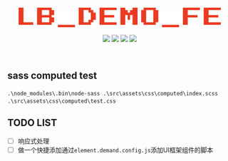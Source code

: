 <br/>
<br/>

<p align="center"><img style="width: 90%; padding-top:20px;" src="./lb_demo_fe_sm.png"></p>
<p align="center">
  <a href="#"><img src="https://img.shields.io/github/stars/luobozz/demo_frontend?style=for-the-badge"></a>
  <a href="#"><img src="https://img.shields.io/github/search/luobozz/demo_frontend/goto?style=for-the-badge"></a>
  <a href="#"><img src="https://img.shields.io/github/languages/count/luobozz/demo_frontend?style=for-the-badge"></a>
  <a href="#"><img src="https://img.shields.io/badge/Luobo-Shell-brightgreen?style=for-the-badge"></a>
</p>

<br/>

## sass computed test
`.\node_modules\.bin\node-sass .\src\assets\css\computed\index.scss .\src\assets\css\computed\test.css
`
## TODO LIST
- [ ] 响应式处理
- [ ] 做一个快捷添加通过`element.demand.config.js`添加UI框架组件的脚本